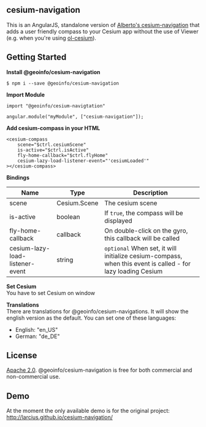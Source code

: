 ## cesium-navigation
This is an AngularJS, standalone version of [Alberto's cesium-navigation](https://github.com/alberto-acevedo/cesium-navigation)
that adds a user friendly compass to your Cesium app without the use of Viewer
(e.g. when you're using [ol-cesium](https://github.com/openlayers/ol-cesium)).

## Getting Started

**Install @geoinfo/cesium-navigation**
```
$ npm i --save @geoinfo/cesium-navigation
```


**Import Module**
```
import "@geoinfo/cesium-navigtation"

angular.module("myModule", ["cesium-navigation"]);
```

**Add cesium-compass in your HTML**
```
<cesium-compass 
    scene="$ctrl.cesiumScene"
    is-active="$ctrl.isActive"
    fly-home-callback="$ctrl.flyHome"
    cesium-lazy-load-listener-event="'cesiumLoaded'"
></cesium-compass>
```
**Bindings**  

| Name                             | Type         | Description                                                                                                 |
| -------------------------------- |--------------| ------------------------------------------------------------------------------------------------------------|
| scene                            | Cesium.Scene | The cesium scene                                                                                            |
| is-active                        | boolean      | If `true`, the compass will be displayed                                                                    |
| fly-home-callback                | callback     | On double-click on the gyro, this callback will be called                                                   |
| cesium-lazy-load-listener-event  | string       | `optional` When set, it will initialize cesium-compass, when this event is called - for lazy loading Cesium | 

**Set Cesium**  
You have to set Cesium on window

**Translations**  
There are translations for @geoinfo/cesium-navigations. It will show the english version as the default. You can set one of these languages:
* English: "en_US"
* German: "de_DE"


## License

[Apache 2.0](http://www.apache.org/licenses/LICENSE-2.0.html).  @geoinfo/cesium-navigation is free for both commercial and non-commercial use.

## Demo
At the moment the only available demo is for the original project: http://larcius.github.io/cesium-navigation/
